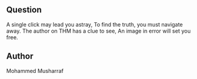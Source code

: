 ## Question
A single click may lead you astray,
To find the truth, you must navigate away.
The author on THM has a clue to see,
An image in error will set you free.

## Author

Mohammed Musharraf